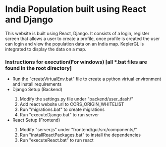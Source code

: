 # India Population built using React and Django
This website is built using React, Django. It consists of a login, register screen that allows a user to create a profile, once profile is created the user can login and view the population data on an India map. KeplerGL is integrated to display the data on a map.

<h3>Instructions for execution(For windows) [all *.bat files are found in the root directory]</h3>
<ul>
  <li>Run the "createVirtualEnv.bat" file to create a python virtual environment and install requirements</li>
  <li>Django Setup (Backend)</li>
    <ol>
      <li>Modify the settings.py file under "backend/user_dash/"</li>
      <li>Add react website url to CORS_ORIGIN_WHITELIST</li>
      <li>Run "migrations.bat" to create migrations</li>
      <li>Run "executeDjango.bat" to run server</li>
    </ol>
  <li>React Setup (Frontend)</li>
    <ol>
      <li>Modify "server.js" under "frontend/gui/src/components/"</li>
      <li>Run "installReactPackages.bat" to install the dependencies</li>
      <li>Run "executeReact.bat" to run react</li>
    </ol>
</ul>
